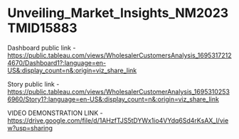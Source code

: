 # Unveiling_Market_Insights_NM2023TMID15883


Dashboard public link - https://public.tableau.com/views/WholesalerCustomersAnalysis_16953172124670/Dashboard1?:language=en-US&:display_count=n&:origin=viz_share_link

Story public link - https://public.tableau.com/views/WholesalerCustomerAnalysis_16953102536960/Story1?:language=en-US&:display_count=n&:origin=viz_share_link

VIDEO DEMONSTRATION LINK - https://drive.google.com/file/d/1AHzfTJS5tDYWx1io4VYdq6Sd4rKsAX_l/view?usp=sharing
